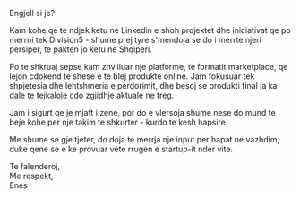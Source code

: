 Engjell si je?  

Kam kohe qe te ndjek ketu ne Linkedin e shoh projektet dhe iniciativat qe po merrni tek Division5 - shume prej tyre s'mendoja se do i merrte njeri persiper, te pakten jo ketu ne Shqiperi.

Po te shkruaj sepse kam zhvilluar nje platforme, te formatit marketplace, qe lejon cdokend te shese e te blej produkte online. Jam fokusuar tek shpjetesia dhe lehtshmeria e perdorimit, dhe besoj se produkti final ja ka dale te tejkaloje cdo zgjidhje aktuale ne treg.

Jam i sigurt qe je mjaft i zene, por do e vlersoja shume nese do mund te beje kohe per nje takim te shkurter - kurdo te kesh hapsire.

Me shume se gje tjeter, do doja te merrja nje input per hapat ne vazhdim, duke qene se e ke provuar vete rrugen e startup-it nder vite.  

Te falenderoj,  
Me respekt,  
Enes
